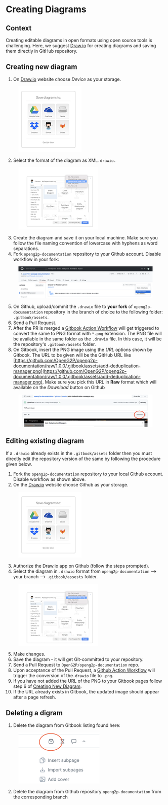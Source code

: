 # Creating Diagrams

## Context

Creating editable diagrams in open formats using open source tools is challenging. Here, we suggest [Draw.io](https://app.diagrams.net/) for creating diagrams and saving them directly in GitHub repository.

## Creating new diagram

1. On [Draw.io](https://app.diagrams.net/) website choose _Device_ as your storage.

<figure><img src="../../.gitbook/assets/draw-io-storage.png" alt=""><figcaption></figcaption></figure>

2. Select the format of the diagram as XML`.drawio.`&#x20;

<figure><img src="../../.gitbook/assets/draw-io-file-format.png" alt=""><figcaption></figcaption></figure>

3. Create the diagram and save it on your local machine. Make sure you follow the file naming convention of lowercase with hyphens as word separations.
4. Fork `openg2p-documentation` repository to your Github account. Disable workflow in your fork:

<figure><img src="../../.gitbook/assets/github-dislable-workflow.png" alt=""><figcaption></figcaption></figure>

5. On Github, upload/commit the `.drawio` file to **your fork** of `openg2p-documentation` repository in the branch of choice to the following folder: `.gitbook/assets`.&#x20;
6. Send a Pull Request.
7. After the PR is merged a [Gitbook Action Workflow](../../.github/workflows/drawio.yml) will get triggered to convert the same to PNG format with `*.png` extension. The PNG file will be available in the same folder as the `.drawio` file. In this case, it will be the repository's `.gitbook/assets` folder.&#x20;
8. On Gitbook, insert the PNG image using the _URL_ options shown by Gitbook. The URL to be given will be the GitHub URL like [https://github.com/OpenG2P/openg2p-documentation/raw/1.0.0/.gitbook/assets/add-deduplication-manager.png](https://github.com/OpenG2P/openg2p-documentation/raw/1.0.0/.gitbook/assets/add-deduplication-manager.png). Make sure you pick this URL in **Raw** format which will available on the _Download_ button on Github

<figure><img src="../../.gitbook/assets/github-raw-image-link.png" alt=""><figcaption></figcaption></figure>

## Editing existing diagram

If a `.drawio` already exists in the `.gitbook/assets` folder then you must directly edit the repository version of the same by following the procedure given below.

1. Fork the `openg2p-documentation` repository to your local Github account. Disable workflow as shown above.
2. On the [Draw.io](https://app.diagrams.net/) website choose Github as your storage.

<figure><img src="../../.gitbook/assets/draw-io-storage.png" alt=""><figcaption></figcaption></figure>

3. Authorize the Draw.io app on Github (follow the steps prompted).&#x20;
4. Select the diagram in `.drawio` format from `openg2p-documentation` --> your branch --> `.gitbook/assests` folder.

<figure><img src="../../.gitbook/assets/draw-io-file-format.png" alt=""><figcaption></figcaption></figure>

5. Make changes.
6. Save the diagram - it will get Git-committed to your repository.
7. Send a Pull Request to `OpenG2P/openg2p-documentation` repo.
8. Upon acceptance of the Pull Request, a [Github Action Workflow](../../.github/workflows/drawio.yml) will trigger the conversion of the`.drawio` file to `.png`.&#x20;
9. If you have not added the URL of the PNG to your Gitbook pages follow step 6 of [Creating New Diagram](creating-diagrams.md#creating-new-diagram).
10. If the URL already exists in Gitbook, the updated image should appear after a page refresh.

## Deleting a digram

1. Delete the diagram from Gitbook listing found here:

<figure><img src="../../.gitbook/assets/images-listing.png" alt="" width="256"><figcaption></figcaption></figure>

2. Delete the diagram from Github repository `openg2p-documentation` from the corresponding branch&#x20;
